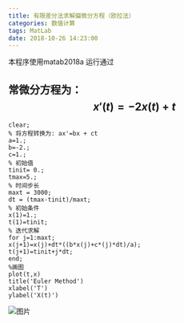 ```yaml
---
title: 有限差分法求解偏微分方程（欧拉法）
categories: 数值计算
tags: MatLab
date: 2018-10-26 14:23:00
---
```

本程序使用matab2018a 运行通过
## 常微分方程为： $$ x{\prime}(t)=-2x(t)+t $$ 

<!--more-->
```
clear;
% 将方程转换为: ax'=bx + ct
a=1.;
b=-2.;
c=1.;
% 初始值
tinit= 0.;
tmax=5.;
% 时间步长
maxt = 3000;
dt = (tmax-tinit)/maxt;
% 初始条件
x(1)=1.;
t(1)=tinit;
% 迭代求解
for j=1:maxt;
x(j+1)=x(j)+dt*((b*x(j)+c*(j)*dt)/a);
t(j+1)=tinit+j*dt;
end;
%画图
plot(t,x)
title('Euler Method')
xlabel('T')
ylabel('X(t)')
```
![图片](https://imageone.oss-cn-beijing.aliyuncs.com/a1.svg)